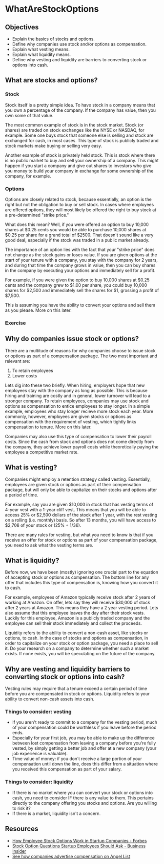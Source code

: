 # WhatAreStockOptions

## Objectives
* Explain the basics of stocks and options.
* Define why companies use stock and/or options as compensation.
* Explain what vesting means.
* Explain what liquidity means.
* Define why vesting and liquidity are barriers to converting stock or options into cash.

## What are stocks and options?

### Stock
Stock itself is a pretty simple idea. To have stock in a company means that you own a percentage of the company. If the company has value, then you own some of that value.

The most common example of stock is in the stock market. Stock (or shares) are traded on stock exchanges like the NYSE or NASDAQ, for example. Some one buys stock that someone else is selling and stock are exchanged for cash, in most cases. This type of stock is publicly traded and stock markets make buying or selling very easy.

Another example of stock is privately held stock. This is stock where there is no public market to buy and sell your ownership of a company. This might happen if you start a company and give out shares to investors who give you money to build your company in exchange for some ownership of the company, for example.

### Options
Options are closely related to stock, because essentially, an option is the right but not the obligation to buy or sell stock. In cases where employees are offered options, they will most likely be offered the right to buy stock at a pre-determined "strike price."

What does this mean? Well, if you were offered an option to buy 10,000 shares at $0.25 cents you would be able to purchase 10,000 shares at $0.25 per share for a grand total of $2500. That doesn't sound like a very good deal, especially if the stock was traded in a public market already.

The importance of an option lies with the fact that your "strike price" does not change as the stock gains or loses value. If you are given options at the start of your tenure with a company, you stay with the company for 2 years, and during that time the company grows in value, then you can buy shares in the company by executing your options and immediately sell for a profit.

For example, if you were given the option to buy 10,000 shares at $0.25 cents and the company grew to $1.00 per share, you could buy 10,000 shares for $2,500 and immediately sell the shares for $1, grossing a profit of $7,500.

This is assuming you have the ability to convert your options and sell them as you please. More on this later.

### Exercise

## Why do companies issue stock or options?
There are a multitude of reasons for why companies choose to issue stock or options as part of a compensation package. The two most important and relevant are:
1. To retain employees
2. Lower costs

Lets dig into these two briefly. When hiring, employers hope that new employees stay with the company as long as possible. This is because hiring and training are costly and in general, lower turnover will lead to a stronger company. To retain employees, companies may use stock and options as compensation to entice employees to stay longer. In a simple example, employees who stay longer recieve more stock each year. More commonly, however, employees are given stocks or options as compensation with the requirement of vesting, which tightly links compensation to tenure. More on this later.

Companies may also use this type of compensation to lower their payroll costs. Since the cash from stock and options does not come directly from the company, they achieve lower payroll costs while theoretically paying the employee a competitive market rate.

## What is vesting?
Companies might employ a retention strategy called vesting. Essentially, employees are given stock or options as part of their compensation package, but will only be able to capitalize on their stocks and options after a period of time.

For example, say you are given $10,000 in stock that has vesting terms of 4-year vest with a 1-year cliff vest. This means that you will be able to access 25% or $2,500 dollars of the stock after 1 year, with the rest vesting on a rolling (i.e. monthly) basis. So after 13 months, you will have access to $2,708 of your stock or (25% + 1/36).

There are many rules for vesting, but what you need to know is that if you receive an offer for stock or options as part of your compensation package, you need to ask what the vesting terms are.

## What is liquidity?
Before now, we have been (mostly) ignoring one crucial part to the equation of accepting stock or options as compensation. The bottom line for any offer that includes this type of compensation is, knowing how you convert it to cash.

For example, employees of Amazon typically receive stock after 2 years of working at Amazon. On offer, lets say they will receive $30,000 of stock after 2 years at Amazon. This means they have a 2 year vesting period. Lets also assume that this employee leaves the day after their stock vests. Luckily for this employee, Amazon is a publicly traded company and the employee can sell their stock immediately and collect the proceeds.

Liquidity refers to the ability to convert a non-cash asset, like stocks or options, to cash. In the case of stocks and options as compensation, in order to capitalize on your stock or option package, you need a place to sell it. Do your research on a company to determine whether such a market exists. If none exists, you will be speculating on the future of the company.

## Why are vesting and liquidity barriers to converting stock or options into cash?

Vesting rules may require that a tenure exceed a certain period of time before you are compensated in stock or options. Liquidity refers to your ability to convert non-cash assets into cash.

### Things to consider: vesting
* If you aren't ready to commit to a company for the vesting period, much of your compensation could be worthless if you leave before the period ends.
* Especially for your first job, you may be able to make up the difference between lost compensation from leaving a company before you're fully vested, by simply getting a better job and offer at a new company (your job experience is valuable).
* Time value of money: if you don't receive a large portion of your compensation until down the line, does this differ from a situation where you received this compensation as part of your salary.

### Things to consider: liquidity
* If there is no market where you can convert your stock or options into cash, you need to consider IF there is any value to them. This pertains directly to the company offering you stocks and options. Are you willing to risk it?
* If there is a market, liquidity isn't a concern.

## Resources
* [How Employee Stock Options Work in Startup Companies - Forbes](https://www.forbes.com/sites/allbusiness/2016/02/27/how-employee-stock-options-work-in-startup-companies/#64e4a91d6633)
* [Stock Option Questions Startup Employees Should Ask - Business Insider](http://www.businessinsider.com/stock-option-questions-startup-employees-should-ask-2014-4)
* [See how companies advertise compensation on Angel List](angel.co)
